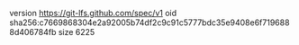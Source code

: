 version https://git-lfs.github.com/spec/v1
oid sha256:c7669868304e2a92005b74df2c9c91c5777bdc35e9408e6f7196888d406784fb
size 6225
